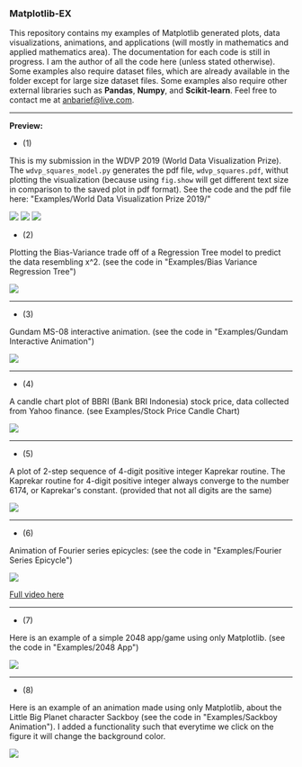 ### Matplotlib-EX 

This repository contains my examples of Matplotlib generated plots, data visualizations, animations, and applications (will mostly in mathematics and applied mathematics area). The documentation for each code is still in progress. I am the author of all the code here (unless stated otherwise). Some examples also require dataset files, which are already available in the folder except for large size dataset files. Some examples also require other external libraries such as **Pandas**, **Numpy**, and **Scikit-learn**. Feel free to contact me at anbarief@live.com.

___


**Preview:**

- (1)

This is my submission in the WDVP 2019 (World Data Visualization Prize). The `wdvp_squares_model.py` generates the pdf file, `wdvp_squares.pdf`, withut plotting the visualization (because using `fig.show` will get different text size in comparison to the saved plot in pdf format). See the code and the pdf file here: "Examples/World Data Visualization Prize 2019/"

<img src="/demo_wdvp_1.PNG"/>
<img src="/demo_wdvp_2.PNG"/>
<img src="/demo_wdvp_3.PNG"/>

- (2)

Plotting the Bias-Variance trade off of a Regression Tree model to predict the data resembling x^2. (see the code in "Examples/Bias Variance Regression Tree")

<img src="/demo_bias_variance.png"/>

___

- (3)

Gundam MS-08 interactive animation. (see the code in "Examples/Gundam Interactive Animation")

<img src="/demo_gundam.gif"/>

___

- (4) 

A candle chart plot of BBRI (Bank BRI Indonesia) stock price, data collected from Yahoo finance. (see Examples/Stock Price Candle Chart)
  
<img src="/demo_candlechart.png"/>

___

- (5)

A plot of 2-step sequence of 4-digit positive integer Kaprekar routine. The Kaprekar routine for 4-digit positive integer always converge to the number 6174, or Kaprekar's constant. (provided that not all digits are the same) 

<img src="/demo_kaprekar.png"/>

___

- (6) 

Animation of Fourier series epicycles: (see the code in "Examples/Fourier Series Epicycle")

<img src="/demo_fourier.gif"/>

<a href="https://www.youtube.com/watch?v=qi7fc5pcbRY">Full video here<a>

___
  
- (7)

Here is an example of a simple 2048 app/game using only Matplotlib. (see the code in "Examples/2048 App")

<img src="/demo_2048.gif"/>
  
___

- (8) 

Here is an example of an animation made using only Matplotlib, about the Little Big Planet character Sackboy (see the code in "Examples/Sackboy Animation"). I added a functionality such that everytime we click on the figure it will change the background color.

<img src="/demo_lbp.gif"/>

